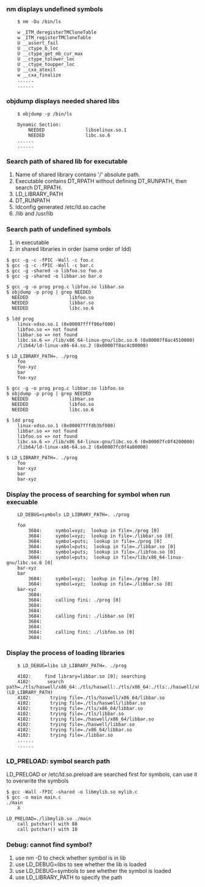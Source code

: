 
### nm displays undefined symbols
```
    $ nm -Du /bin/ls

    w _ITM_deregisterTMCloneTable
    w _ITM_registerTMCloneTable
    U __assert_fail
    U __ctype_b_loc
    U __ctype_get_mb_cur_max
    U __ctype_tolower_loc
    U __ctype_toupper_loc
    U __cxa_atexit
    w __cxa_finalize
    ......
    ......
```

### objdump displays needed shared libs
```
    $ objdump -p /bin/ls

    Dynamic Section:
        NEEDED               libselinux.so.1
        NEEDED               libc.so.6
    ......
    ......
```

### Search path of shared lib for executable
1. Name of shared library contains '/' absolute path.  
2. Executable contains DT_RPATH without defining DT_RUNPATH, then search DT_RPATH.
3. LD_LIBRARY_PATH 
4. DT_RUNPATH 
5. ldconfig generated /etc/ld.so.cache
6. /lib and /usr/lib


### Search path of undefined symbols
1. in executable
2. in shared libraries in order (same order of ldd)

```
$ gcc -g -c -fPIC -Wall -c foo.c
$ gcc -g -c -fPIC -Wall -c bar.c
$ gcc -g -shared -o libfoo.so foo.o
$ gcc -g -shared -o libbar.so bar.o
```

```
$ gcc -g -o prog prog.c libfoo.so libbar.so
$ objdump -p prog | grep NEEDED
  NEEDED               libfoo.so
  NEEDED               libbar.so
  NEEDED               libc.so.6

$ ldd prog
    linux-vdso.so.1 (0x00007ffff96ef000)
    libfoo.so => not found
    libbar.so => not found
    libc.so.6 => /lib/x86_64-linux-gnu/libc.so.6 (0x00007f8ac4510000)
    /lib64/ld-linux-x86-64.so.2 (0x00007f8ac4c00000)

$ LD_LIBRARY_PATH=. ./prog
    foo
    foo-xyz
    bar
    foo-xyz
```

```
$ gcc -g -o prog prog.c libbar.so libfoo.so
$ objdump -p prog | grep NEEDED
  NEEDED               libbar.so
  NEEDED               libfoo.so
  NEEDED               libc.so.6

$ ldd prog
    linux-vdso.so.1 (0x00007fffdb3bf000)
    libbar.so => not found
    libfoo.so => not found
    libc.so.6 => /lib/x86_64-linux-gnu/libc.so.6 (0x00007fc0f4200000)
    /lib64/ld-linux-x86-64.so.2 (0x00007fc0f4a00000)

$ LD_LIBRARY_PATH=. ./prog
    foo
    bar-xyz
    bar
    bar-xyz
```


### Display the process of searching for symbol when run execuable
```
    LD_DEBUG=symbols LD_LIBRARY_PATH=. ./prog

    foo
        3684:     symbol=xyz;  lookup in file=./prog [0]
        3684:     symbol=xyz;  lookup in file=./libbar.so [0]
        3684:     symbol=puts;  lookup in file=./prog [0]
        3684:     symbol=puts;  lookup in file=./libbar.so [0]
        3684:     symbol=puts;  lookup in file=./libfoo.so [0]
        3684:     symbol=puts;  lookup in file=/lib/x86_64-linux-gnu/libc.so.6 [0]
    bar-xyz
    bar
        3684:     symbol=xyz;  lookup in file=./prog [0]
        3684:     symbol=xyz;  lookup in file=./libbar.so [0]
    bar-xyz
        3684:
        3684:     calling fini: ./prog [0]
        3684:
        3684:
        3684:     calling fini: ./libbar.so [0]
        3684:
        3684:
        3684:     calling fini: ./libfoo.so [0]
        3684:
```

### Display the process of loading libraries
```
    $ LD_DEBUG=libs LD_LIBRARY_PATH=. ./prog

    4102:     find library=libbar.so [0]; searching
    4102:      search path=./tls/haswell/x86_64:./tls/haswell:./tls/x86_64:./tls:./haswell/x86_64:./haswell:./x86_64:.                (LD_LIBRARY_PATH)
    4102:       trying file=./tls/haswell/x86_64/libbar.so
    4102:       trying file=./tls/haswell/libbar.so
    4102:       trying file=./tls/x86_64/libbar.so
    4102:       trying file=./tls/libbar.so
    4102:       trying file=./haswell/x86_64/libbar.so
    4102:       trying file=./haswell/libbar.so
    4102:       trying file=./x86_64/libbar.so
    4102:       trying file=./libbar.so
    ......
    ......
```


### LD_PRELOAD: symbol search path

LD_PRELOAD or /etc/ld.so.preload are searched first for symbols, can use it to overwrite the symbols

```
$ gcc -Wall -fPIC -shared -o libmylib.so mylib.c
$ gcc -o main main.c
./main
    X

LD_PRELOAD=./libmylib.so ./main
    call putchar() with 88
    call putchar() with 10
```


### Debug: cannot find symbol?

1. use nm -D to check whether symbol is in lib
2. use LD_DEBUG=libs to see whether the lib is loaded
3. use LD_DEBUG=symbols to see whether the symbol is loaded
3. use LD_LIBRARY_PATH to specify the path
